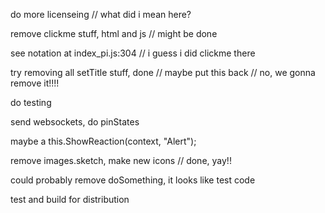 do more licenseing // what did i mean here?

remove clickme stuff, html and js // might be done

see notation at index_pi.js:304 // i guess i did clickme there

try removing all setTitle stuff, done // maybe put this back // no, we gonna remove it!!!!

do testing

send websockets, do pinStates

maybe a this.ShowReaction(context, "Alert");

remove images.sketch, make new icons // done, yay!!

could probably remove doSomething, it looks like test code

test and build for distribution

